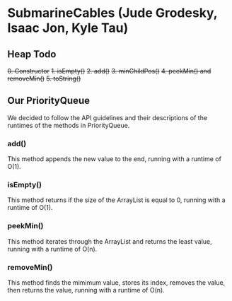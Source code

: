 # SubmarineCables (Jude Grodesky, Isaac Jon, Kyle Tau)

## Heap Todo
~~0. Constructor~~
~~1. isEmpty()~~
~~2. add()~~
~~3. minChildPos()~~
~~4. peekMin() and removeMin()~~
~~5. toString()~~

## Our PriorityQueue
We decided to follow the API guidelines and their descriptions of the runtimes of the methods in PriorityQueue. 

### add()
This method appends the new value to the end, running with a runtime of O(1).
### isEmpty()
This method returns if the size of the ArrayList is equal to 0, running with a runtime of O(1).
### peekMin()
This method iterates through the ArrayList and returns the least value, running with a runtime of O(n).
### removeMin()
This method finds the mimimum value, stores its index, removes the value, then returns the value, running with a runtime of O(n).
